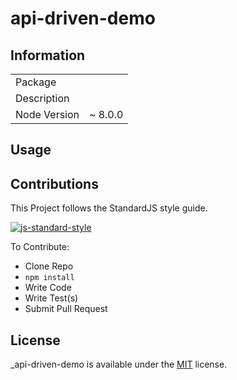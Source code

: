 # api-driven-demo

## Information

<table>
<tr>
<td>Package</td><td></td>
</tr>
<tr>
<td>Description</td>
<td></td>
</tr>
<tr>
<td>Node Version</td>
<td>~ 8.0.0</td>
</tr>
</table>


## Usage

## Contributions

This Project follows the StandardJS style guide.

[![js-standard-style](https://cdn.rawgit.com/feross/standard/master/badge.svg)](https://github.com/feross/standard)

To Contribute:

- Clone Repo
- `npm install`
- Write Code
- Write Test(s)
- Submit Pull Request

## License

_api-driven-demo is available under the [MIT](https://mths.be/mit) license.
